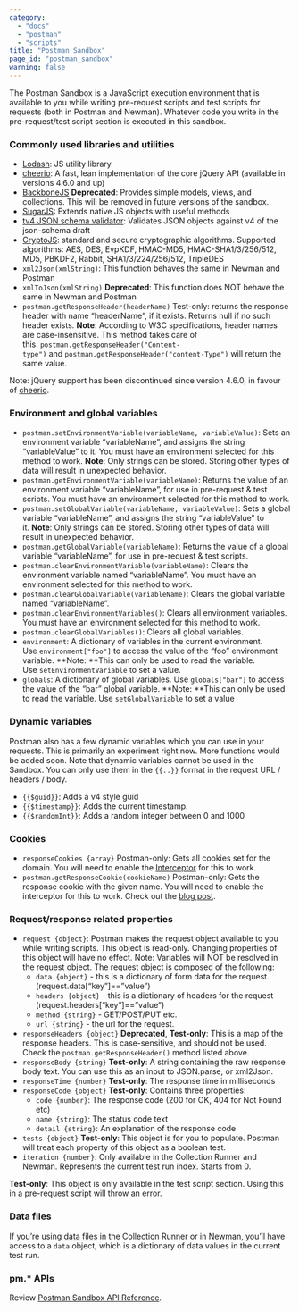```yaml
---
category: 
  - "docs"
  - "postman"
  - "scripts"
title: "Postman Sandbox"
page_id: "postman_sandbox"
warning: false
---
```



The Postman Sandbox is a JavaScript execution environment that is available to you while writing pre-request scripts and test scripts for requests (both in Postman and Newman). Whatever code you write in the pre-request/test script section is executed in this sandbox.

### Commonly used libraries and utilities

*   [Lodash](https://lodash.com/): JS utility library
*   [cheerio](https://cheerio.js.org/): A fast, lean implementation of the core jQuery API (available in versions 4.6.0 and up)
*   [BackboneJS](http://backbonejs.org/) **Deprecated**: Provides simple models, views, and collections. This will be removed in future versions of the sandbox.
*   [SugarJS](http://sugarjs.com/): Extends native JS objects with useful methods
*   [tv4 JSON schema validator](https://github.com/geraintluff/tv4): Validates JSON objects against v4 of the json-schema draft
*   [CryptoJS](https://code.google.com/p/crypto-js/): standard and secure cryptographic algorithms. Supported algorithms: AES, DES, EvpKDF, HMAC-MD5, HMAC-SHA1/3/256/512, MD5, PBKDF2, Rabbit, SHA1/3/224/256/512, TripleDES
*   `xml2Json(xmlString)`: This function behaves the same in Newman and Postman
*   `xmlToJson(xmlString)` **Deprecated**: This function does NOT behave the same in Newman and Postman
*   `postman.getResponseHeader(headerName)` Test-only: returns the response header with name “headerName”, if it exists. Returns null if no such header exists. **Note**: According to W3C specifications, header names are case-insensitive. This method takes care of this. `postman.getResponseHeader("Content-type")` and `postman.getResponseHeader("content-Type")` will return the same value.

Note: jQuery support has been discontinued since version 4.6.0, in favour of [cheerio](https://cheerio.js.org/).

### Environment and global variables

*   `postman.setEnvironmentVariable(variableName, variableValue)`: Sets an environment variable “variableName”, and assigns the string “variableValue” to it. You must have an environment selected for this method to work. **Note**: Only strings can be stored. Storing other types of data will result in unexpected behavior.
*   `postman.getEnvironmentVariable(variableName)`: Returns the value of an environment variable “variableName”, for use in pre-request & test scripts. You must have an environment selected for this method to work.
*   `postman.setGlobalVariable(variableName, variableValue)`: Sets a global variable “variableName”, and assigns the string “variableValue” to it. **Note**: Only strings can be stored. Storing other types of data will result in unexpected behavior.
*   `postman.getGlobalVariable(variableName)`: Returns the value of a global variable “variableName”, for use in pre-request & test scripts.
*   `postman.clearEnvironmentVariable(variableName)`: Clears the environment variable named “variableName”. You must have an environment selected for this method to work.
*   `postman.clearGlobalVariable(variableName)`: Clears the global variable named “variableName”.
*   `postman.clearEnvironmentVariables()`: Clears all environment variables. You must have an environment selected for this method to work.
*   `postman.clearGlobalVariables()`: Clears all global variables.
*   `environment`: A dictionary of variables in the current environment. Use `environment["foo"]` to access the value of the “foo” environment variable. **Note: **This can only be used to read the variable. Use `setEnvironmentVariable` to set a value.
*   `globals`: A dictionary of global variables. Use `globals["bar"]` to access the value of the “bar” global variable. **Note: **This can only be used to read the variable. Use `setGlobalVariable` to set a value

### Dynamic variables

Postman also has a few dynamic variables which you can use in your requests. This is primarily an experiment right now. More functions would be added soon. Note that dynamic variables cannot be used in the Sandbox. You can only use them in the `{{..}}` format in the request URL / headers / body.

*   `{{$guid}}`: Adds a v4 style guid
*   `{{$timestamp}}`: Adds the current timestamp.
*   `{{$randomInt}}`: Adds a random integer between 0 and 1000

### Cookies

*   `responseCookies {array}` Postman-only: Gets all cookies set for the domain. You will need to enable the [Interceptor](https://www.getpostman.com/docs/capture#interceptor) for this to work.
*   `postman.getResponseCookie(cookieName)` Postman-only: Gets the response cookie with the given name. You will need to enable the interceptor for this to work. Check out the [blog post](http://blog.getpostman.com/index.php/2014/11/28/using-the-interceptor-to-read-and-write-cookies/).

### Request/response related properties

*   `request {object}`: Postman makes the request object available to you while writing scripts. This object is read-only. Changing properties of this object will have no effect. Note: Variables will NOT be resolved in the request object. The request object is composed of the following:
    *   `data {object}` - this is a dictionary of form data for the request. (request.data[“key”]==”value”)
    *   `headers {object}` - this is a dictionary of headers for the request (request.headers[“key”]==”value”)
    *   `method {string}` - GET/POST/PUT etc.
    *   `url {string}` - the url for the request.
*   `responseHeaders {object}` **Deprecated**, **Test-only**: This is a map of the response headers. This is case-sensitive, and should not be used. Check the `postman.getResponseHeader()` method listed above.
*   `responseBody {string}` **Test-only**: A string containing the raw response body text. You can use this as an input to JSON.parse, or xml2Json.
*   `responseTime {number}` **Test-only**: The response time in milliseconds
*   `responseCode {object}` **Test-only**: Contains three properties:
    *   `code {number}`: The response code (200 for OK, 404 for Not Found etc)
    *   `name {string}`: The status code text
    *   `detail {string}`: An explanation of the response code
*   `tests {object}` **Test-only**: This object is for you to populate. Postman will treat each property of this object as a boolean test.
*   `iteration {number}`: Only available in the Collection Runner and Newman. Represents the current test run index. Starts from 0.

**Test-only**: This object is only available in the test script section. Using this in a pre-request script will throw an error.

### Data files

If you’re using [data files](http://blog.getpostman.com/index.php/2014/10/28/using-csv-and-json-files-in-the-postman-collection-runner/) in the Collection Runner or in Newman, you’ll have access to a `data` object, which is a dictionary of data values in the current test run.

### pm.* APIs

Review [Postman Sandbox API Reference](https://www.getpostman.com/docs/Postman+Sandbox+API+reference).